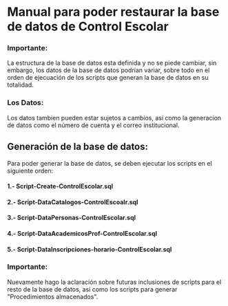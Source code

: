 # Manual para poder restaurar la base de datos de Control Escolar

### **Importante:**
La estructura de la base de datos esta definida y no se piede cambiar, sin embargo, los datos de la base de datos podrían variar, sobre todo en el orden de ejecuación de los scripts que generan la base de datos en su totalidad.

### **Los Datos:**
Los datos tambien pueden estar sujetos a cambios, así como la generacíon de datos como el número de cuenta y el correo institucional.

## **Generación de la base de datos:**
Para poder generar la base de datos, se deben ejecutar los scripts en el siguiente orden:
#### 1.- **Script-Create-ControlEscolar.sql**
#### 2.- **Script-DataCatalogos-ControlEscoalr.sql**
#### 3.- **Script-DataPersonas-ControlEscolar.sql**
#### 4.- **Script-DataAcademicosProf-ControlEscolar.sql**
#### 5.- **Script-DataInscripciones-horario-ControlEscolar.sql**

### **Importante:**
Nuevamente hago la aclaración sobre futuras inclusiones de scripts para el resto de la base de datos, así como los scripts para generar "Procedimientos almacenados".
